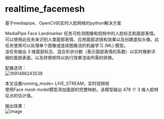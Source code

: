 # realtime_facemesh
基于mediapipe、OpenCV的实时人脸网格的python解决方案

MediaPipe Face Landmarker 任务可检测图像和视频中的人脸标志和面部表情。可以使用此任务来识别人类面部表情、应用面部滤镜和效果以及创建虚拟头像。此任务使用可以处理单个图像或连续图像流的机器学习 (ML) 模型。<br>
该任务输出 3 维面部标志、混合形状分数（表示面部表情的系数）以实时推断详细的面部表面，以及转换矩阵以执行效果渲染所需的转换。<br>

配置选项：<br>
![1691486243538](https://github.com/kings802/realtime_facemesh/assets/19601216/5d91b21c-b32e-4a5c-8d32-9dac9164342a)


本文设置running_mode= LIVE_STREAM，实时视频帧<br>
使用Face mesh model模型添加面部的完整映射。该模型输出 478 个 3 维人脸特征点的估计值。<br>

输出效果：<br>
![image](https://github.com/kings802/realtime_facemesh/assets/19601216/4ad5adb7-ee6f-4abb-84f9-2248d804c5f5)

